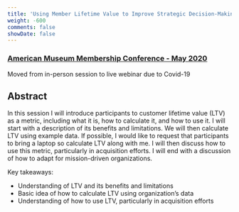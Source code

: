 ```yaml
---
title: 'Using Member Lifetime Value to Improve Strategic Decision-Making'
weight: -600
comments: false
showDate: false
---
```


### [American Museum Membership Conference - May 2020](https://www.americanmuseummembership.org/) 

Moved from in-person session to live webinar due to Covid-19

## Abstract

In this session I will introduce participants to customer lifetime value (LTV) as a metric, including what it is, how to calculate it, and how to use it. I will start with a description of its benefits and limitations. We will then calculate LTV using example data. If possible, I would like to request that participants to bring a laptop so calculate LTV along with me. I will then discuss how to use this metric, particularly in acquisition efforts. I will end with a discussion of how to adapt for mission-driven organizations.  

Key takeaways: 

 - Understanding of LTV and its benefits and limitations 
 - Basic idea of how to calculate LTV using organization’s data 
 - Understanding of how to use LTV, particularly in acquisition efforts 
